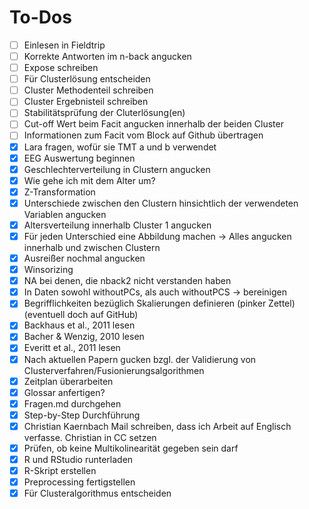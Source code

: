 # To-Dos

- [ ] Einlesen in Fieldtrip
- [ ] Korrekte Antworten im n-back angucken
- [ ] Expose schreiben
- [ ] Für Clusterlösung entscheiden
- [ ] Cluster Methodenteil schreiben
- [ ] Cluster Ergebnisteil schreiben
- [ ] Stabilitätsprüfung der Cluterlösung(en)
- [ ] Cut-off Wert beim Facit angucken innerhalb der beiden Cluster
- [ ] Informationen zum Facit vom Block auf Github übertragen
- [x] Lara fragen, wofür sie TMT a und b verwendet
- [x] EEG Auswertung beginnen
- [x] Geschlechterverteilung in Clustern angucken
- [x] Wie gehe ich mit dem Alter um?
- [x] Z-Transformation
- [x] Unterschiede zwischen den Clustern hinsichtlich der verwendeten Variablen angucken
- [x] Altersverteilung innerhalb Cluster 1 angucken
- [x] Für jeden Unterschied eine Abbildung machen -> Alles angucken innerhalb und zwischen Clustern
- [x] Ausreißer nochmal angucken
- [x] Winsorizing
- [x] NA bei denen, die nback2 nicht verstanden haben
- [x] In Daten sowohl withoutPCs, als auch withoutPCS -> bereinigen 
- [x] Begrifflichkeiten bezüglich Skalierungen definieren (pinker Zettel) (eventuell doch auf GitHub)
- [x] Backhaus et al., 2011 lesen
- [x] Bacher & Wenzig, 2010 lesen
- [x] Everitt et al., 2011 lesen
- [x] Nach aktuellen Papern gucken bzgl. der Validierung von Clusterverfahren/Fusionierungsalgorithmen
- [x] Zeitplan überarbeiten
- [x] Glossar anfertigen?
- [x] Fragen.md durchgehen
- [x] Step-by-Step Durchführung
- [x] Christian Kaernbach Mail schreiben, dass ich Arbeit auf Englisch verfasse. Christian in CC setzen
- [x] Prüfen, ob keine Multikolinearität gegeben sein darf
- [x] R und RStudio runterladen
- [x] R-Skript erstellen
- [x] Preprocessing fertigstellen
- [x] Für Clusteralgorithmus entscheiden
